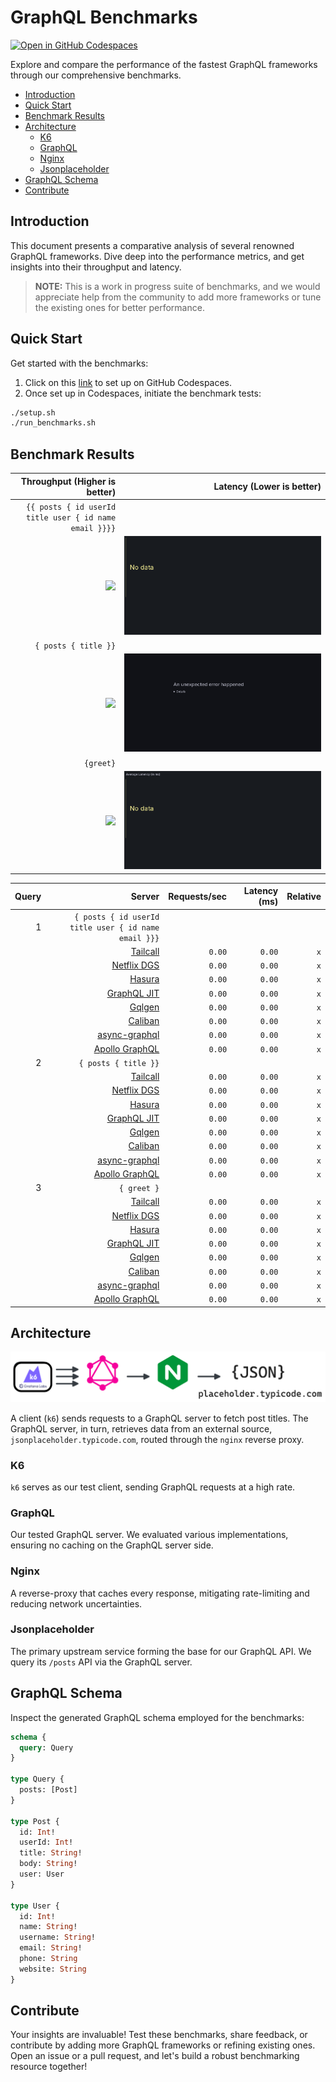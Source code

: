# GraphQL Benchmarks <!-- omit from toc -->

[![Open in GitHub Codespaces](https://github.com/codespaces/badge.svg)](https://codespaces.new/tailcallhq/graphql-benchmarks)

Explore and compare the performance of the fastest GraphQL frameworks through our comprehensive benchmarks.

- [Introduction](#introduction)
- [Quick Start](#quick-start)
- [Benchmark Results](#benchmark-results)
- [Architecture](#architecture)
  - [K6](#k6)
  - [GraphQL](#graphql)
  - [Nginx](#nginx)
  - [Jsonplaceholder](#jsonplaceholder)
- [GraphQL Schema](#graphql-schema)
- [Contribute](#contribute)

[Tailcall]: https://github.com/tailcallhq/tailcall
[Gqlgen]: https://github.com/99designs/gqlgen
[Apollo GraphQL]: https://github.com/apollographql/apollo-server
[Netflix DGS]: https://github.com/netflix/dgs-framework
[Caliban]: https://github.com/ghostdogpr/caliban
[async-graphql]: https://github.com/async-graphql/async-graphql
[Hasura]: https://github.com/hasura/graphql-engine
[GraphQL JIT]: https://github.com/zalando-incubator/graphql-jit

## Introduction

This document presents a comparative analysis of several renowned GraphQL frameworks. Dive deep into the performance metrics, and get insights into their throughput and latency.

> **NOTE:** This is a work in progress suite of benchmarks, and we would appreciate help from the community to add more frameworks or tune the existing ones for better performance.

## Quick Start

Get started with the benchmarks:

1. Click on this [link](https://codespaces.new/tailcallhq/graphql-benchmarks) to set up on GitHub Codespaces.
2. Once set up in Codespaces, initiate the benchmark tests:

```bash
./setup.sh
./run_benchmarks.sh
```

## Benchmark Results

| Throughput (Higher is better) | Latency (Lower is better) | 
|-------:|--------:|
|  `{{ posts { id userId title user { id name email }}}}` |
| ![](assets/posts_users_reqs.png) | ![](assets/posts_users_latency.png) |
|  `{ posts { title }}` |
| ![](assets/posts_reqs.png) | ![](assets/posts_latency.png) |
|  `{greet}` |
| ![](assets/greet_reqs.png) | ![](assets/greet_latency.png) |

<!-- PERFORMANCE_RESULTS_START -->

| Query | Server | Requests/sec | Latency (ms) | Relative |
|-------:|--------:|--------------:|--------------:|---------:|
| 1 | `{ posts { id userId title user { id name email }}}` |
|| [Tailcall] | `0.00` | `0.00` | `x` |
|| [Netflix DGS] | `0.00` | `0.00` | `x` |
|| [Hasura] | `0.00` | `0.00` | `x` |
|| [GraphQL JIT] | `0.00` | `0.00` | `x` |
|| [Gqlgen] | `0.00` | `0.00` | `x` |
|| [Caliban] | `0.00` | `0.00` | `x` |
|| [async-graphql] | `0.00` | `0.00` | `x` |
|| [Apollo GraphQL] | `0.00` | `0.00` | `x` |
| 2 | `{ posts { title }}` |
|| [Tailcall] | `0.00` | `0.00` | `x` |
|| [Netflix DGS] | `0.00` | `0.00` | `x` |
|| [Hasura] | `0.00` | `0.00` | `x` |
|| [GraphQL JIT] | `0.00` | `0.00` | `x` |
|| [Gqlgen] | `0.00` | `0.00` | `x` |
|| [Caliban] | `0.00` | `0.00` | `x` |
|| [async-graphql] | `0.00` | `0.00` | `x` |
|| [Apollo GraphQL] | `0.00` | `0.00` | `x` |
| 3 | `{ greet }` |
|| [Tailcall] | `0.00` | `0.00` | `x` |
|| [Netflix DGS] | `0.00` | `0.00` | `x` |
|| [Hasura] | `0.00` | `0.00` | `x` |
|| [GraphQL JIT] | `0.00` | `0.00` | `x` |
|| [Gqlgen] | `0.00` | `0.00` | `x` |
|| [Caliban] | `0.00` | `0.00` | `x` |
|| [async-graphql] | `0.00` | `0.00` | `x` |
|| [Apollo GraphQL] | `0.00` | `0.00` | `x` |

<!-- PERFORMANCE_RESULTS_END -->

## Architecture

![Architecture Diagram](assets/architecture.png)

A client (`k6`) sends requests to a GraphQL server to fetch post titles. The GraphQL server, in turn, retrieves data from an external source, `jsonplaceholder.typicode.com`, routed through the `nginx` reverse proxy.

### K6

`k6` serves as our test client, sending GraphQL requests at a high rate.

### GraphQL

Our tested GraphQL server. We evaluated various implementations, ensuring no caching on the GraphQL server side.

### Nginx

A reverse-proxy that caches every response, mitigating rate-limiting and reducing network uncertainties.

### Jsonplaceholder

The primary upstream service forming the base for our GraphQL API. We query its `/posts` API via the GraphQL server.

## GraphQL Schema

Inspect the generated GraphQL schema employed for the benchmarks:

```graphql
schema {
  query: Query
}

type Query {
  posts: [Post]
}

type Post {
  id: Int!
  userId: Int!
  title: String!
  body: String!
  user: User
}

type User {
  id: Int!
  name: String!
  username: String!
  email: String!
  phone: String
  website: String
}
```

## Contribute

Your insights are invaluable! Test these benchmarks, share feedback, or contribute by adding more GraphQL frameworks or refining existing ones. Open an issue or a pull request, and let's build a robust benchmarking resource together!
